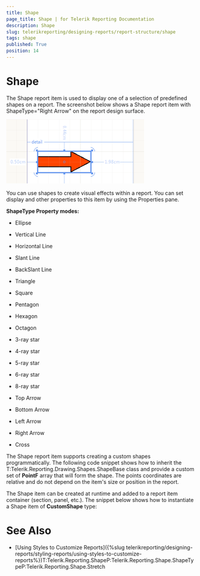 ```yaml
---
title: Shape
page_title: Shape | for Telerik Reporting Documentation
description: Shape
slug: telerikreporting/designing-reports/report-structure/shape
tags: shape
published: True
position: 14
---
```


# Shape



The Shape report item is used to display one of a selection of predefined shapes on a report. The screenshot below
        shows a Shape report item with ShapeType="Right Arrow" on the report design surface.
        
  ![](images/Shape.png)

You can use shapes to create visual effects within a report. You can set display and other properties to this item by
        using the Properties pane.
      

__ShapeType Property modes:__

* Ellipse
          

* Vertical Line
          

* Horizontal Line
          

* Slant Line
          

* BackSlant Line
          

* Triangle
          

* Square
          

* Pentagon
          

* Hexagon
          

* Octagon
          

* 3-ray star
          

* 4-ray star
          

* 5-ray star
          

* 6-ray star
          

* 8-ray star
          

* Top Arrow
          

* Bottom Arrow
          

* Left Arrow
          

* Right Arrow
          

* Cross
          

The Shape report item supports creating a custom shapes programmatically. The following code snippet shows how to inherit the
        T:Telerik.Reporting.Drawing.Shapes.ShapeBase class and provide a custom set of __PointF__ array
        that will form the shape. The points coordinates are relative and do not depend on the item's size or position in the report.
      

	



	



The Shape item can be created at runtime and added to a report item container (section, panel, etc.). 
        The snippet below shows how to instantiate a Shape item of __CustomShape__ type:
      

	



	



# See Also

 * [Using Styles to Customize Reports]({%slug telerikreporting/designing-reports/styling-reports/using-styles-to-customize-reports%})T:Telerik.Reporting.ShapeP:Telerik.Reporting.Shape.ShapeTypeP:Telerik.Reporting.Shape.Stretch
